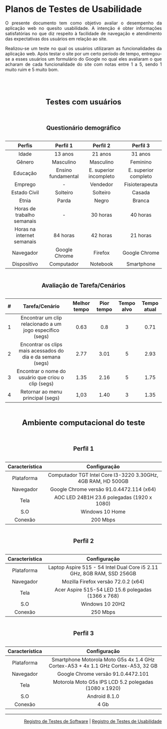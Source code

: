 <div align="justify">

# Planos de Testes de Usabilidade

O presente documento tem como objetivo avaliar o desempenho da aplicação web no quesito usabilidade. A intenção é obter informações satisfatórias no que diz respeito à facilidade de navegação e atendimento das expectativas dos usuários em relação ao site.

Realizou-se um teste no qual os usuários utilizaram as funcionalidades da aplicação web. Após testar o site por um certo período de tempo, entregou-se a esses usuários um formulário do Google no qual eles avaliaram o que acharam de cada funcionalidade do site com notas entre 1 a 5, sendo 1 muito ruim e 5 muito bom.</div>

<div align="center">
  <table border="0">
    <caption>
      <h2>Testes com usuários</h2>
    </caption>
    <caption>
      <h3>Questionário demográfico</h3>
    </caption>
    <thead>
      <tr>
        <th style="text-align:center">Perfis</th>
        <th style="text-align:center">Perfil 1</th>
        <th style="text-align:center">Perfil 2</th>
        <th style="text-align:center">Perfil 3</th>
      </tr>
    </thead>
    <tbody>
      <tr>
        <td align="center">Idade</td>
        <td align="center">13 anos</td>
        <td align="center">21 anos</td>
        <td align="center">31 anos</td>
      </tr>
      <tr>
        <td align="center">Gênero</td>
        <td align="center">Masculino</td>
        <td align="center">Masculino</td>
        <td align="center">Feminino</td>
      </tr>
      <tr>
        <td align="center">Educação</td>
        <td align="center">Ensino fundamental</td>
        <td align="center">E. superior incompleto</td>
        <td align="center">E. superior completo</td>
      </tr>
      <tr>
        <td align="center">Emprego</td>
        <td align="center">-</td>
        <td align="center">Vendedor</td>
        <td align="center">Fisioterapeuta</td>
      </tr>
      <tr>
        <td align="center">Estado Civil</td>
        <td align="center">Solteiro</td>
        <td align="center">Solteiro</td>
        <td align="center">Casada</td>
      </tr>
      <tr>
        <td align="center">Etnia</td>
        <td align="center">Parda</td>
        <td align="center">Negro</td>
        <td align="center">Branca</td>
      </tr>
      <tr>
        <td align="center">Horas de trabalho semanais</td>
        <td align="center">-</td>
        <td align="center">30 horas</td>
        <td align="center">40 horas</td>
      </tr>
      <tr>
        <td align="center">Horas na internet semanais</td>
        <td align="center">84 horas</td>
        <td align="center">42 horas</td>
        <td align="center">21 horas</td>
      </tr>
      <tr>
        <td align="center">Navegador</td>
        <td align="center">Google Chrome</td>
        <td align="center">Firefox</td>
        <td align="center">Google Chrome</td>
      </tr>
      <tr>
        <td align="center">Dispositivo</td>
        <td align="center">Computador</td>
        <td align="center">Notebook</td>
        <td align="center">Smartphone</td>

<br>

  <div align="center">
    <table border="0">
      <caption><h3>Avaliação de Tarefa/Cenários</h3></caption>
        <thead>
          <tr>
            <th style="text-align:center">#</th>
              <th style="text-align:center">Tarefa/Cenário</th>
              <th style="text-align:center">Melhor tempo</th>
              <th style="text-align:center">Pior tempo</th>
              <th style="text-align:center">Tempo alvo</th>
              <th style="text-align:center">Tempo atual</th>
            </tr>
          </thead>
            <tbody>
              <tr>
                <td align="center">1</td>
                <td align="center">
                  Encontrar um clip relacionado a um jogo específico (segs)
                </td>
                <td align="center">0.63</td>
                <td align="center">0.8</td>
                <td align="center">3</td>
                <td align="center">0.71</td>
              </tr>
              <tr>
                <td align="center">2</td>
                <td align="center">
                  Encontrar os clips mais acessados do dia e da semana (segs)
                </td>
                <td align="center">2.77</td>
                <td align="center">3.01</td>
                <td align="center">5</td>
                <td align="center">2.93</td>
              </tr>
              <tr>
                <td align="center">3</td>
                <td align="center">
                  Encontrar o nome do usuário que criou o clip (segs)
                </td>
                <td align="center">1.35</td>
                <td align="center">2.16</td>
                <td align="center">5</td>
                <td align="center">1.75</td>
              </tr>
              <tr>
                <td align="center">4</td>
                <td align="center">Retornar ao menu principal (segs)</td>
                <td align="center">1,03</td>
                <td align="center">1.40</td>
                <td align="center">3</td>
                <td align="center">1.35</td>
              </tr>

  <div align="center">
                <table border="0">
                  <caption>
                    <h2>Ambiente computacional do teste</h2>
                  </caption>
                  <caption>
                    <h3>Perfil 1</h3>
                  </caption>
                  <thead>
                    <tr>
                      <th style="text-align:center">Característica</th>
                      <th style="text-align:center">Configuração</th>
                    </tr>
                  </thead>
                  <tbody>
                    <tr>
                      <td align="center">Plataforma</td>
                      <td align="center">
                        Computador TGT Intel Core I3-3220 3.30GHz, 4GB RAM, HD 500GB
                      </td>
                    </tr>

  <tr>
                      <td align="center">Navegador</td>
                      <td align="center">
                        Google Chrome versão 91.0.4472.114 (x64)
                      </td>
                    </tr>
                    <tr>
                      <td align="center">Tela</td>
                      <td align="center">
                        AOC LED 24B1H 23.6 polegadas (1920 x 1080)
                      </td>
                    </tr>
                    <tr>
                      <td align="center">S.O</td>
                      <td align="center">Windows 10 Home</td>
                    </tr>
                    <tr>
                      <td align="center">Conexão</td>
                      <td align="center">200 Mbps</td>
                    </tr>
                  </tbody>

  <div align="center">
                    <table border="0">
                      <caption>
                        <h3>Perfil 2</h3>
                      </caption>
                      <thead>
                        <tr>
                          <th style="text-align:center">Característica</th>
                          <th style="text-align:center">Configuração</th>
                        </tr>
                      </thead>
                      <tbody>
                        <tr>
                          <td align="center">Plataforma</td>
                          <td align="center">
                            Laptop Aspire 515 - 54 Intel Dual Core i5 2.11 GHz, 8GB RAM, SSD 256GB
                          </td>
                        </tr>

  <tr>
                          <td align="center">Navegador</td>
                          <td align="center">
                            Mozilla Firefox versão 72.0.2 (x64)
                          </td>
                        </tr>
                        <tr>
                          <td align="center">Tela</td>
                          <td align="center">
                            Acer Aspire 515-54 LED 15.6 polegadas (1366 x 768)
                          </td>
                        </tr>
                        <tr>
                          <td align="center">S.O</td>
                          <td align="center">Windows 10 20H2</td>
                        </tr>
                        <tr>
                          <td align="center">Conexão</td>
                          <td align="center">250 Mbps</td>
                        </tr>
                      </tbody>

  <div align="center">
                        <table border="0">
                          <caption>
                            <h3>Perfil 3</h3>
                          </caption>
                          <thead>
                            <tr>
                              <th style="text-align:center">Característica</th>
                              <th style="text-align:center">Configuração</th>
                            </tr>
                          </thead>
                          <tbody>
                            <tr>
                              <td align="center">Plataforma</td>
                              <td align="center">
                                Smartphone Motorola Moto G5s 4x 1.4 GHz
                                Cortex-A53 + 4x 1.1 GHz Cortex-A53, 32 GB
                              </td>
                            </tr>

  <tr>
                              <td align="center">Navegador</td>
                              <td align="center">
                                Google Chrome versão 91.0.4472.101
                              </td>
                            </tr>
                            <tr>
                              <td align="center">Tela</td>
                              <td align="center">
                                Motorola Moto G5s IPS LCD 5.2 polegadas (1080 x
                                1920)
                              </td>
                            </tr>
                            <tr>
                              <td align="center">S.O</td>
                              <td align="center">Android 8.1.0</td>
                            </tr>
                            <tr>
                              <td align="center">Conexão</td>
                              <td align="center">4 Gb</td>
                            </tr>
                          </tbody>
                        </table>
                      </div>
                    </table>
                  </div>
                </table>
              </div>
            </tbody>
          </table>
        </div>
      </tr>
    </tbody>
  </table>
</div>


<hr>

<p align="right"><a href="docs/09-Registro de Testes de Software" rel="docs">Registro de Testes de Software</a> | <a href="docs/11-Registro de Testes de Usabilidade" rel="docs">Registro de Testes de Usabilidade</a></p>





